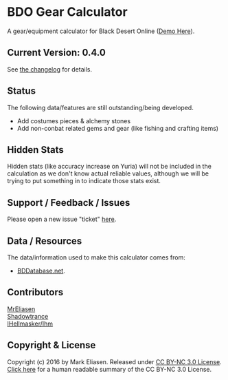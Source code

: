 BDO Gear Calculator
========

A gear/equipment calculator for Black Desert Online ([Demo Here](https://shadowtrance.github.io)).


## Current Version: 0.4.0

See [the changelog](https://github.com/Shadowtrance/BDO-Gear-Calculator/blob/update/CHANGELOG.md) for details.


## Status

The following data/features are still outstanding/being developed.

  - Add costumes pieces &amp; alchemy stones
  - Add non-conbat related gems and gear (like fishing and crafting items)


## Hidden Stats

Hidden stats (like accuracy increase on Yuria) will not be included in the calculation as we don't know actual reliable values, although we will be trying to put something in to indicate those stats exist.


## Support / Feedback / Issues

Please open a new issue "ticket" [here](https://github.com/Shadowtrance/BDO-Gear-Calculator/issues).


## Data / Resources

The data/information used to make this calculator comes from:

 * [BDDatabase.net](http://bddatabase.net).

## Contributors

[MrEliasen](https://github.com/MrEliasen)    
[Shadowtrance](https://github.com/Shadowtrance)    
[IHellmasker/Ihm](https://github.com/Ihellmasker)

## Copyright & License

Copyright (c) 2016 by Mark Eliasen.
Released under [CC BY-NC 3.0 License](https://creativecommons.org/licenses/by-nc/3.0/legalcode).   
[Click here](https://creativecommons.org/licenses/by-nc/3.0/) for a human readable summary of the CC BY-NC 3.0 License.

